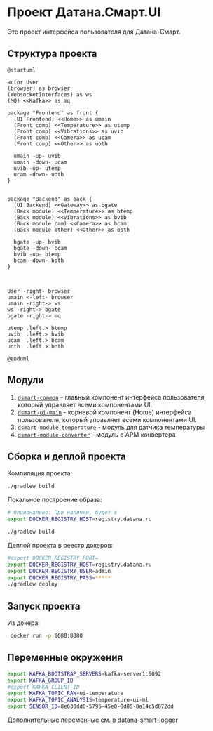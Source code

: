 # Проект Датана.Смарт.UI

Это проект интерфейса пользователя для Датана-Смарт.

## Структура проекта

```plantuml
@startuml

actor User
(browser) as browser
(WebsocketInterfaces) as ws
(MQ) <<Kafka>> as mq

package "Frontend" as front {
  [UI Frontend] <<Home>> as umain
  (Front comp) <<Temperature>> as utemp
  (Front comp) <<Vibrations>> as uvib
  (Front comp) <<Camera>> as ucam
  (Front comp) <<Other>> as uoth

  umain -up- uvib
  umain -down- ucam
  uvib -up- utemp
  ucam -down- uoth
}


package "Backend" as back {
  [UI Backend] <<Gateway>> as bgate
  (Back module) <<Temperature>> as btemp
  (Back module) <<Vibrations>> as bvib
  (Back module cam) <<Camera>> as bcam
  (Back module other) <<Other>> as both

  bgate -up- bvib
  bgate -down- bcam
  bvib -up- btemp
  bcam -down- both
}



User -right- browser
umain <-left- browser
umain -right-> ws
ws -right-> bgate
bgate -right-> mq

utemp .left.> btemp
uvib  .left.> bvib
ucam  .left.> bcam
uoth  .left.> both

@enduml
```

## Модули

1. [`dsmart-common`](dsmart-common/README.md) - главный компонент интерфейса пользователя, который управляет всеми 
компонентами UI.
1. [`dsmart-ui-main`](dsmart-ui-main/README.md) - корневой компонент (Home) интерфейса пользователя, который управляет всеми 
компонентами UI.
1. [`dsmart-module-temperature`](dsmart-module-temperature/README.md) - модуль для датчика температуры
1. [`dsmart-module-converter`](dsmart-module-converter/README.md) - модуль с АРМ конвертера

## Сборка и деплой проекта

Компиляция проекта:
```bash
./gradlew build
```

Локальное построение образа:
```bash
# Опционально. При наличии, будет в 
export DOCKER_REGISTRY_HOST=registry.datana.ru

./gradlew build
```

Деплой проекта в реестр докеров:
```bash
#export DOCKER_REGISTRY_PORT=
export DOCKER_REGISTRY_HOST=registry.datana.ru
export DOCKER_REGISTRY_USER=admin
export DOCKER_REGISTRY_PASS=*****
./gradlew deploy
```

## Запуск проекта

Из докера:
```bash
 docker run -p 8080:8080
```

## Переменные окружения

```bash
export KAFKA_BOOTSTRAP_SERVERS=kafka-server1:9092
export KAFKA_GROUP_ID
#export KAFKA_CLIENT_ID
export KAFKA_TOPIC_RAW=ui-temperature
export KAFKA_TOPIC_ANALYSIS=temperature-ui-ml
export SENSOR_ID=8e630dd0-5796-45e0-8d85-8a14c5d872dd
```
Дополнительные переменные см. в [datana-smart-logger](https://gitlab.dds.lanit.ru/datana_smart/datana-smart-common/datana-smart-logging#%D0%BF%D0%B5%D1%80%D0%B5%D0%BC%D0%B5%D0%BD%D0%BD%D1%8B%D0%B5-%D0%BE%D0%BA%D1%80%D1%83%D0%B6%D0%B5%D0%BD%D0%B8%D1%8F-%D1%84%D0%B0%D0%B9%D0%BB%D0%B0-logbackxml)


